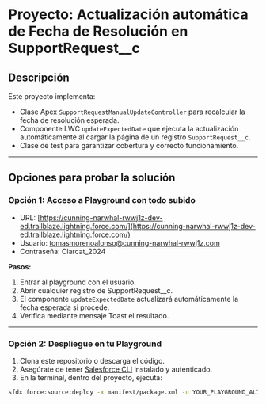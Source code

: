 # Proyecto: Actualización automática de Fecha de Resolución en SupportRequest__c

## Descripción

Este proyecto implementa:

- Clase Apex `SupportRequestManualUpdateController` para recalcular la fecha de resolución esperada.
- Componente LWC `updateExpectedDate` que ejecuta la actualización automáticamente al cargar la página de un registro `SupportRequest__c`.
- Clase de test para garantizar cobertura y correcto funcionamiento.

---

## Opciones para probar la solución

### Opción 1: Acceso a Playground con todo subido

- URL: [https://cunning-narwhal-rwwj1z-dev-ed.trailblaze.lightning.force.com/](https://cunning-narwhal-rwwj1z-dev-ed.trailblaze.lightning.force.com/)
- Usuario: tomasmorenoalonso@cunning-narwhal-rwwj1z.com
- Contraseña: Clarcat_2024

**Pasos:**

1. Entrar al playground con el usuario.
2. Abrir cualquier registro de SupportRequest__c.
3. El componente `updateExpectedDate` actualizará automáticamente la fecha esperada si procede.
4. Verifica mediante mensaje Toast el resultado.

---

### Opción 2: Despliegue en tu Playground

1. Clona este repositorio o descarga el código.
2. Asegúrate de tener [Salesforce CLI](https://developer.salesforce.com/tools/sfdxcli) instalado y autenticado.
3. En la terminal, dentro del proyecto, ejecuta:

```bash
sfdx force:source:deploy -x manifest/package.xml -u YOUR_PLAYGROUND_ALIAS
